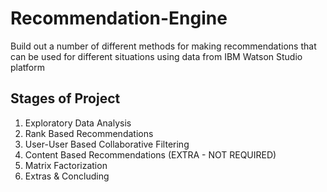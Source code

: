 # Recommendation-Engine
Build out a number of different methods for making recommendations that can be used for different situations using data from IBM Watson Studio platform

## Stages of Project

1. Exploratory Data Analysis
2. Rank Based Recommendations
3. User-User Based Collaborative Filtering
4. Content Based Recommendations (EXTRA - NOT REQUIRED)
5. Matrix Factorization
6. Extras & Concluding
